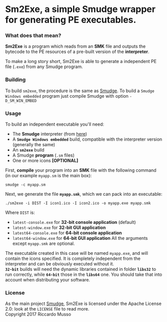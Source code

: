 # Sm2Exe, a simple Smudge wrapper for generating PE executables.

### What does that mean?

**Sm2Exe** is a program which reads from an **SMK** file and outputs the bytecode
to the PE resources of a pre-built version of the **interpreter**.

To make a long story short, Sm2Exe is able to generate a independent PE file (`.exe`) from any Smudge program.

### Building
To build `sm2exe`, the procedure is the same as [Smudge](https://www.github.com/smudgelang/smudge).
To build a `Smudge Windows embedded` program just compile Smudge with option `-D_SM_WIN_EMBED`

### Usage
To build an independent executable you'll need:
- The **Smudge** interpreter (from [here](https://www.github.com/smudgelang/smudge))
- A **`Smudge Windows embedded`** build, compatible with the interpreter version (generally the same)
- An **`sm2exe`** build
- A Smudge **program** (`.sm` files)
- One or more icons **[OPTIONAL]**

First, **compile** your program into an **SMK** file with the following command (in our example `myapp.sm` is the main box):
```
smudge -c myapp.sm
```

Next, we generate the file **`myapp.smk`**, which we can pack into an executable:

```
./sm2exe -i DIST -I icon1.ico -I icon2.ico -o myapp.exe myapp.smk
```
Where `DIST` is:
- `latest-console.exe` for **32-bit console application** (default)
- `latest-window.exe` for **32-bit GUI application**
- `latest64-console.exe` for **64-bit console application**
- `latest64-window.exe` for **64-bit GUI application**
All the arguments except `myapp.smk` are optional.

The executable created in this case will be named `myapp.exe`, and will contain the icons specified. It is completely independent from the interpreter and can be obviously executed without it. <br>
**`32-bit`** builds will need the dynamic libraries contained in folder **`libs32`** to run correctly, while **`64-bit`** those in the **`libs64`** one. You should take that into account when distributing your software.


### License

As the main project [Smudge](https://www.github.com/smudgelang/smudge), Sm2Exe is licensed under the Apache License 2.0: look at the `LICENSE` file to read more. <br>
Copyright 2017 Riccardo Musso
